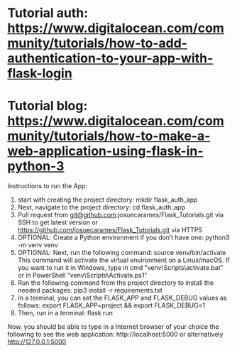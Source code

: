 # Tutorial auth: https://www.digitalocean.com/community/tutorials/how-to-add-authentication-to-your-app-with-flask-login
# Tutorial blog: https://www.digitalocean.com/community/tutorials/how-to-make-a-web-application-using-flask-in-python-3

Instructions to run the App:

1. start with creating the project directory: mkdir flask_auth_app
2. Next, navigate to the project directory: cd flask_auth_app
3. Pull request from git@github.com:josuecarames/Flask_Tutorials.git via SSH to get latest version or https://github.com/josuecarames/Flask_Tutorials.git via HTTPS
4. OPTIONAL: Create a Python environment if you don’t have one: python3 -m venv venv
5. OPTIONAL: Next, run the following command: source venv/bin/activate This command will activate the virtual environment on a Linux/macOS. If you want to run it in Windows, type in cmd "venv\Scripts\activate.bat" or in PowerShell "venv\Scripts\Activate.ps1"
6. Run the following command from the project directory to install the needed packages: pip3 install -r requirements.txt
7. In a terminal, you can set the FLASK_APP and FLASK_DEBUG values as follows: export FLASK_APP=project && export FLASK_DEBUG=1
8. Then, run in a terminal: flask run

Now, you should be able to type in a Internet browser of your choice the following to see the web application: http://localhost:5000 or alternatively http://127.0.0.1:5000
